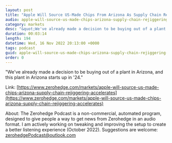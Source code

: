 ```yaml
---
layout: post
title: "Apple Will Source US-Made Chips From Arizona As Supply Chain Rejiggering Accelerates"
audio: apple-will-source-us-made-chips-arizona-supply-chain-rejiggering-accelerates-0
category: markets
desc: "&quot;We've already made a decision to be buying out of a plant in Arizona, and this plant in Arizona starts up in '24.&quot; "
duration: 00:03:14
length: 194
datetime: Wed, 16 Nov 2022 20:13:00 +0000
tags: podcast
guid: apple-will-source-us-made-chips-arizona-supply-chain-rejiggering-accelerates-0
order: 0
---
```

&quot;We've already made a decision to be buying out of a plant in Arizona, and this plant in Arizona starts up in '24.&quot; 

Link: [https://www.zerohedge.com/markets/apple-will-source-us-made-chips-arizona-supply-chain-rejiggering-accelerates](https://www.zerohedge.com/markets/apple-will-source-us-made-chips-arizona-supply-chain-rejiggering-accelerates)

About: The Zerohedge Podcast is a non-commercial, automated program, designed to give people a way to get news from Zerohedge in an audio format.  I am actively working on tweaking and improving the setup to create a better listening experience (October 2022).  Suggestions are welcome: [zerohedgePodcast@outlook.com](mailto:zerohedgePodcast@outlook.com)